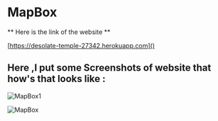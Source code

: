 # MapBox
** Here is the link of the website **

[https://desolate-temple-27342.herokuapp.com]()

## Here ,I put some Screenshots of website that  how's that looks like : ##

![MapBox1](https://user-images.githubusercontent.com/64456168/101617732-05cf0e00-3a37-11eb-8357-3cc290b1a418.JPG)

![MapBox](https://user-images.githubusercontent.com/64456168/101617820-20a18280-3a37-11eb-831c-dc64273a6ddb.JPG)
